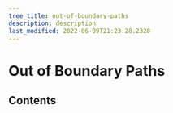 ```yaml
---
tree_title: out-of-boundary-paths
description: description
last_modified: 2022-06-09T21:23:28.2328
---
```


# Out of Boundary Paths

## Contents
